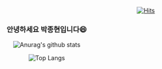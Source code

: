 
<div align=right>
  
[![Hits](https://hits.seeyoufarm.com/api/count/incr/badge.svg?url=https%3A%2F%2Fgithub.com%2Fparkjonghyun93%2Fhit-counter&count_bg=%232460B0&title_bg=%234B3131&title=hits&edge_flat=false)](https://hits.seeyoufarm.com)

</div>
<div align=center>
  
### 안녕하세요 박종현입니다😄
![Anurag's github stats](https://github-readme-stats.vercel.app/api?username=parkjonghyun93&count_private=true&theme=dracula)


![Top Langs](https://github-readme-stats.vercel.app/api/top-langs/?username=parkjonghyun93&layout=compact)

</div>
